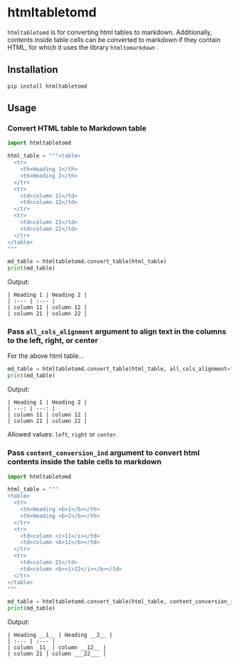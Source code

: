 # htmltabletomd

`htmltabletomd` is for converting html tables to markdown.
Additionally, contents inside table cells can be converted to markdown if they contain HTML, 
for which it uses the library `htmltomarkdown` .

## Installation

`pip install htmltabletomd`

## Usage

### Convert HTML table to Markdown table
```python
import htmltabletomd

html_table = """<table>
  <tr>
    <th>Heading 1</th>
    <th>Heading 2</th>
  </tr>
  <tr>
    <td>column 11</td>
    <td>column 12</td>
  </tr>
  <tr>
    <td>column 21</td>
    <td>column 22</td>
  </tr>
</table>
"""

md_table = htmltabletomd.convert_table(html_table)
print(md_table)
```

Output:

```
| Heading 1 | Heading 2 |
| :--- | :--- |
| column 11 | column 12 |
| column 21 | column 22 |
```

### Pass `all_cols_alignment` argument to align text in the columns to the left, right, or center

For the above html table...

```python
md_table = htmltabletomd.convert_table(html_table, all_cols_alignment="right")
print(md_table)
```

Output:

```
| Heading 1 | Heading 2 |
| ---: | ---: |
| column 11 | column 12 |
| column 21 | column 22 |
```

Allowed values: `left`, `right` or `center`.

### Pass `content_conversion_ind` argument to convert html contents inside the table cells to markdown

```python
import htmltabletomd

html_table = """
<table>
  <tr>
    <th>Heading <b>1</b></th>
    <th>Heading <b>2</b></th>
  </tr>
  <tr>
    <td>column <i>11</i></td>
    <td>column <b>12</b></td>
  </tr>
  <tr>
    <td>column 21</td>
    <td>column <b><i>22</i></b></td>
  </tr>
</table>
"""

md_table = htmltabletomd.convert_table(html_table, content_conversion_ind=True)
print(md_table)
```

Output:

```
| Heading __1__ | Heading __2__ |
| :--- | :--- |
| column _11_ | column __12__ |
| column 21 | column ___22___ |
```
